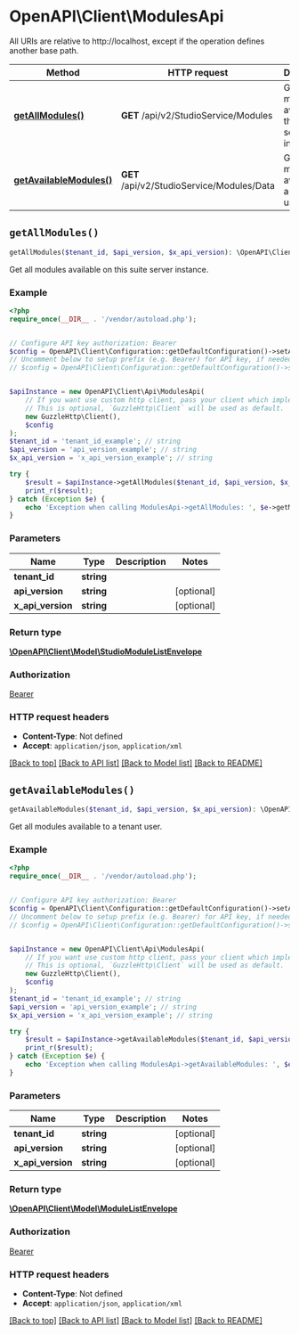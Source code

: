 # OpenAPI\Client\ModulesApi

All URIs are relative to http://localhost, except if the operation defines another base path.

| Method | HTTP request | Description |
| ------------- | ------------- | ------------- |
| [**getAllModules()**](ModulesApi.md#getAllModules) | **GET** /api/v2/StudioService/Modules | Get all modules available on this suite server instance. |
| [**getAvailableModules()**](ModulesApi.md#getAvailableModules) | **GET** /api/v2/StudioService/Modules/Data | Get all modules available to a tenant user. |


## `getAllModules()`

```php
getAllModules($tenant_id, $api_version, $x_api_version): \OpenAPI\Client\Model\StudioModuleListEnvelope
```

Get all modules available on this suite server instance.

### Example

```php
<?php
require_once(__DIR__ . '/vendor/autoload.php');


// Configure API key authorization: Bearer
$config = OpenAPI\Client\Configuration::getDefaultConfiguration()->setApiKey('Authorization', 'YOUR_API_KEY');
// Uncomment below to setup prefix (e.g. Bearer) for API key, if needed
// $config = OpenAPI\Client\Configuration::getDefaultConfiguration()->setApiKeyPrefix('Authorization', 'Bearer');


$apiInstance = new OpenAPI\Client\Api\ModulesApi(
    // If you want use custom http client, pass your client which implements `GuzzleHttp\ClientInterface`.
    // This is optional, `GuzzleHttp\Client` will be used as default.
    new GuzzleHttp\Client(),
    $config
);
$tenant_id = 'tenant_id_example'; // string
$api_version = 'api_version_example'; // string
$x_api_version = 'x_api_version_example'; // string

try {
    $result = $apiInstance->getAllModules($tenant_id, $api_version, $x_api_version);
    print_r($result);
} catch (Exception $e) {
    echo 'Exception when calling ModulesApi->getAllModules: ', $e->getMessage(), PHP_EOL;
}
```

### Parameters

| Name | Type | Description  | Notes |
| ------------- | ------------- | ------------- | ------------- |
| **tenant_id** | **string**|  | |
| **api_version** | **string**|  | [optional] |
| **x_api_version** | **string**|  | [optional] |

### Return type

[**\OpenAPI\Client\Model\StudioModuleListEnvelope**](../Model/StudioModuleListEnvelope.md)

### Authorization

[Bearer](../../README.md#Bearer)

### HTTP request headers

- **Content-Type**: Not defined
- **Accept**: `application/json`, `application/xml`

[[Back to top]](#) [[Back to API list]](../../README.md#endpoints)
[[Back to Model list]](../../README.md#models)
[[Back to README]](../../README.md)

## `getAvailableModules()`

```php
getAvailableModules($tenant_id, $api_version, $x_api_version): \OpenAPI\Client\Model\ModuleListEnvelope
```

Get all modules available to a tenant user.

### Example

```php
<?php
require_once(__DIR__ . '/vendor/autoload.php');


// Configure API key authorization: Bearer
$config = OpenAPI\Client\Configuration::getDefaultConfiguration()->setApiKey('Authorization', 'YOUR_API_KEY');
// Uncomment below to setup prefix (e.g. Bearer) for API key, if needed
// $config = OpenAPI\Client\Configuration::getDefaultConfiguration()->setApiKeyPrefix('Authorization', 'Bearer');


$apiInstance = new OpenAPI\Client\Api\ModulesApi(
    // If you want use custom http client, pass your client which implements `GuzzleHttp\ClientInterface`.
    // This is optional, `GuzzleHttp\Client` will be used as default.
    new GuzzleHttp\Client(),
    $config
);
$tenant_id = 'tenant_id_example'; // string
$api_version = 'api_version_example'; // string
$x_api_version = 'x_api_version_example'; // string

try {
    $result = $apiInstance->getAvailableModules($tenant_id, $api_version, $x_api_version);
    print_r($result);
} catch (Exception $e) {
    echo 'Exception when calling ModulesApi->getAvailableModules: ', $e->getMessage(), PHP_EOL;
}
```

### Parameters

| Name | Type | Description  | Notes |
| ------------- | ------------- | ------------- | ------------- |
| **tenant_id** | **string**|  | [optional] |
| **api_version** | **string**|  | [optional] |
| **x_api_version** | **string**|  | [optional] |

### Return type

[**\OpenAPI\Client\Model\ModuleListEnvelope**](../Model/ModuleListEnvelope.md)

### Authorization

[Bearer](../../README.md#Bearer)

### HTTP request headers

- **Content-Type**: Not defined
- **Accept**: `application/json`, `application/xml`

[[Back to top]](#) [[Back to API list]](../../README.md#endpoints)
[[Back to Model list]](../../README.md#models)
[[Back to README]](../../README.md)
